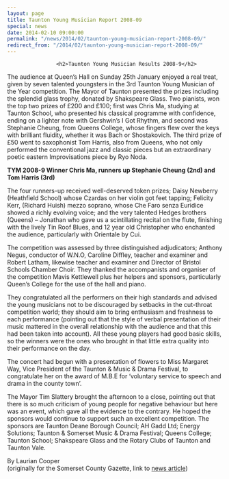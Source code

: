 ```yaml
---
layout: page
title: Taunton Young Musician Report 2008-09
special: news
date: 2014-02-10 09:00:00
permalink: "/news/2014/02/taunton-young-musician-report-2008-09/"
redirect_from: "/2014/02/taunton-young-musician-report-2008-09/"
---
```

<section>

                    
                    <h2>Taunton Young Musician Results 2008-9</h2>
<p>The audience at Queen’s Hall on Sunday 25th January enjoyed a real treat, given by seven talented youngsters in the 3rd Taunton Young Musician of the Year competition. The Mayor of Taunton presented the prizes including the splendid glass trophy, donated by Shakspeare Glass. Two pianists, won the top two prizes of £200 and £100; first was Chris Ma, studying at Taunton School, who presented his classical programme with confidence, ending on a lighter note with Gershwin’s I Got Rhythm, and second was Stephanie Cheung, from Queens College, whose fingers flew over the keys with brilliant fluidity, whether it was Bach or Shostakovich. The third prize of £50 went to saxophonist Tom Harris, also from Queens, who not only performed the conventional jazz and classic pieces but an extraordinary poetic eastern Improvisations piece by Ryo Noda.</p>
<p><b>TYM 2008-9 Winner Chris Ma, runners up Stephanie Cheung (2nd) and Tom Harris (3rd)</b></p>
<p>The four runners-up received well-deserved token prizes; Daisy Newberry (Heathfield School) whose Czardas on her violin got feet tapping; Felicity Kerr, (Richard Huish) mezzo soprano, whose Che Faro senza Euridice showed a richly evolving voice; and the very talented Hedges brothers (Queens) &#8211; Jonathan who gave us a scintillating recital on the flute, finishing with the lively Tin Roof Blues, and 12 year old Christopher who enchanted the audience, particularly with Orientale by Cui.</p>
<p>The competition was assessed by three distinguished adjudicators; Anthony Negus, conductor of W.N.O, Caroline Diffley, teacher and examiner and Robert Latham, likewise teacher and examiner and Director of Bristol Schools Chamber Choir. They thanked the accompanists and organiser of the competition Mavis Kettlewell plus her helpers and sponsors, particularly Queen’s College for the use of the hall and piano.</p>
<p>They congratulated all the performers on their high standards and advised the young musicians not to be discouraged by setbacks in the cut-throat competition world; they should aim to bring enthusiasm and freshness to each performance (pointing out that the style of verbal presentation of their music mattered in the overall relationship with the audience and that this had been taken into account). All these young players had good basic skills, so the winners were the ones who brought in that little extra quality into their performance on the day.</p>
<p>The concert had begun with a presentation of flowers to Miss Margaret Way, Vice President of the Taunton &#038; Music &#038; Drama Festival, to congratulate her on the award of M.B.E for ‘voluntary service to speech and drama in the county town’.</p>
<p>The Mayor Tim Slattery brought the afternoon to a close, pointing out that there is so much criticism of young people for negative behaviour but here was an event, which gave all the evidence to the contrary. He hoped the sponsors would continue to support such an excellent competition. The sponsors are Taunton Deane Borough Council; AH Gadd Ltd; Energy Solutions; Taunton &#038; Somerset Music &#038; Drama Festival; Queens College; Taunton School; Shakspeare Glass and the Rotary Clubs of Taunton and Taunton Vale.</p>
<p>By Laurian Cooper<br />
(originally for the Somerset County Gazette, link to <a href="http://www.somersetcountygazette.co.uk/search/4088585.Taunton_musician_of_the_year_winners/" onclick="_gaq.push(['_trackEvent', 'outbound-article', 'http://www.somersetcountygazette.co.uk/search/4088585.Taunton_musician_of_the_year_winners/', 'news article']);" >news article</a>) </p>

                
</section>
